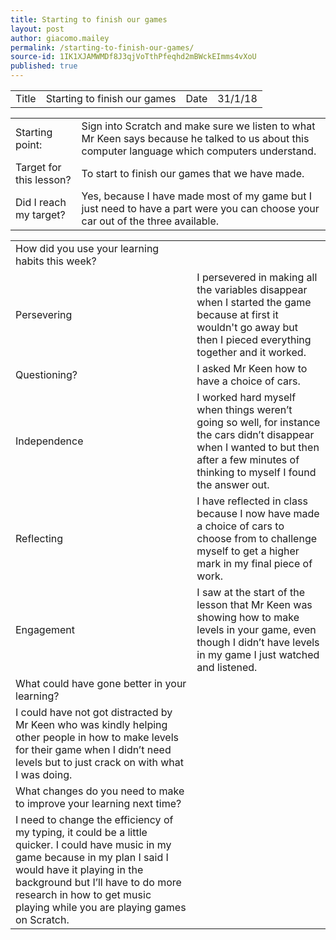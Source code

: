 ```yaml
---
title: Starting to finish our games
layout: post
author: giacomo.mailey
permalink: /starting-to-finish-our-games/
source-id: 1IK1XJAMWMDf8J3qjVoTthPfeqhd2mBWckEImms4vXoU
published: true
---
```

<table>
  <tr>
    <td>Title</td>
    <td>Starting to finish our games</td>
    <td>Date</td>
    <td>31/1/18</td>
  </tr>
</table>


<table>
  <tr>
    <td>Starting point:</td>
    <td>Sign into Scratch and make sure we listen to what Mr Keen says because he talked to us about this computer language which computers understand.</td>
  </tr>
  <tr>
    <td>Target for this lesson?</td>
    <td>To start to finish our games that we have made.</td>
  </tr>
  <tr>
    <td>Did I reach my target? </td>
    <td>Yes, because I have made most of my game but I just need to have a part were you can choose your car out of the three available. </td>
  </tr>
</table>


<table>
  <tr>
    <td>How did you use your learning habits this week?</td>
    <td></td>
  </tr>
  <tr>
    <td>Persevering</td>
    <td>I persevered in making all the variables disappear when I started the game because at first it wouldn't go away but then I pieced everything together and it worked.</td>
  </tr>
  <tr>
    <td>Questioning?</td>
    <td>I asked Mr Keen how to have a choice of cars.</td>
  </tr>
  <tr>
    <td>Independence</td>
    <td>I worked hard myself when things weren’t going so well, for instance the cars didn’t disappear when I wanted to but then after a few minutes of thinking to myself I found the answer out.</td>
  </tr>
  <tr>
    <td>Reflecting</td>
    <td>I have reflected in class because I now have made a choice of cars to choose from to challenge myself to get a higher mark in my final piece of work. </td>
  </tr>
  <tr>
    <td>Engagement</td>
    <td>I saw at the start of the lesson that Mr Keen was showing how to make levels in your game, even though I didn’t have levels in my game I just watched and listened.</td>
  </tr>
  <tr>
    <td>What could have gone better in your learning?</td>
    <td></td>
  </tr>
  <tr>
    <td>I could have not got distracted by Mr Keen who was kindly helping other people in how to make levels for their game when I didn’t need levels but to just crack on with what I was doing.</td>
    <td></td>
  </tr>
  <tr>
    <td>What changes do you need to make to improve your learning next time?</td>
    <td></td>
  </tr>
  <tr>
    <td>I need to change the efficiency of my typing, it could be a little quicker. I could have music in my game because in my plan I said I would have it playing in the background but I’ll have to do more research in how to get music playing while you are playing games on Scratch. </td>
    <td></td>
  </tr>
</table>


